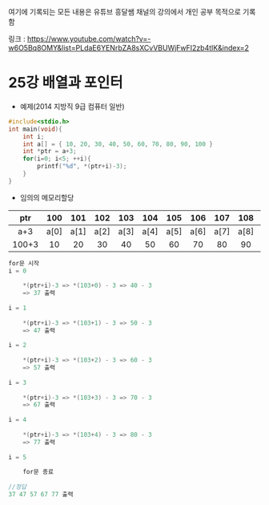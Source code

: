 여기에 기록되는 모든 내용은 유튜브 흥달쌤 채널의 강의에서 개인 공부 목적으로 기록함

링크 : https://www.youtube.com/watch?v=-w6O5Bq8OMY&list=PLdaE6YENrbZA8sXCvVBUWjFwFI2zb4tlK&index=2

# 25강 배열과 포인터

- 예제(2014 지방직 9급 컴퓨터 일반)

```C
#include<stdio.h>
int main(void){
    int i;
    int a[] = { 10, 20, 30, 40, 50, 60, 70, 80, 90, 100 }
    int *ptr = a+3;
    for(i=0; i<5; ++i){
        printf("%d", *(ptr+i)-3);
    }
}
```

- 임의의 메모리할당

|  ptr  | 100  | 101  | 102  | 103  | 104  | 105  | 106  | 107  | 108  | 109  |
| :---: | :--: | :--: | :--: | :--: | :--: | :--: | :--: | :--: | :--: | :--: |
|  a+3  | a[0] | a[1] | a[2] | a[3] | a[4] | a[5] | a[6] | a[7] | a[8] | a[9] |
| 100+3 |  10  |  20  |  30  |  40  |  50  |  60  |  70  |  80  |  90  | 100  |

```C
for문 시작
i = 0
    
    *(ptr+i)-3 => *(103+0) - 3 => 40 - 3
    => 37 출력
    
i = 1
    
    *(ptr+i)-3 => *(103+1) - 3 => 50 - 3
    => 47 출력
    
i = 2
    
    *(ptr+i)-3 => *(103+2) - 3 => 60 - 3
    => 57 출력
    
i = 3
    
    *(ptr+i)-3 => *(103+3) - 3 => 70 - 3
    => 67 출력
    
i = 4
    
    *(ptr+i)-3 => *(103+4) - 3 => 80 - 3
    => 77 출력
    
i = 5
    
    for문 종료 
    
//정답
37 47 57 67 77 출력
```

